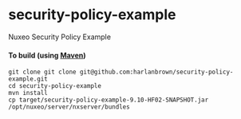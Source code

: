 # security-policy-example
Nuxeo Security Policy Example

#### To build (using [Maven](http://maven.apache.org/))
```
git clone git clone git@github.com:harlanbrown/security-policy-example.git
cd security-policy-example
mvn install
cp target/security-policy-example-9.10-HF02-SNAPSHOT.jar /opt/nuxeo/server/nxserver/bundles
```
